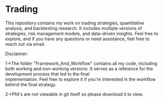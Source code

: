 # Trading
This repository contains my work on trading strategies, quantitative analysis, and backtesting research. It includes multiple versions of strategies, risk management models, and data-driven insights. Feel free to explore, and if you have any questions or need assistance, feel free to reach out via email.


Disclaimer:

1->The folder "Framework_And_Workflow" contains all my code, including both working and non-working versions. It serves as a reference for the development process that led to the final     
  implementation. Feel free to explore it if you're interested in the workflow behind the final strategy.

2->Pfd's are not viewable in git itself so please download it to view.
